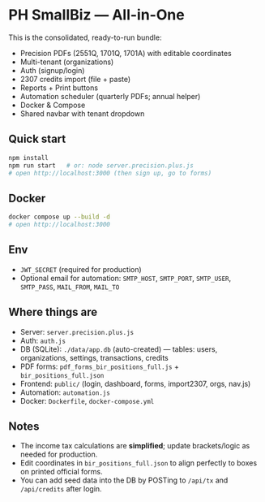 
PH SmallBiz — All-in-One
========================

This is the consolidated, ready-to-run bundle:
- Precision PDFs (2551Q, 1701Q, 1701A) with editable coordinates
- Multi-tenant (organizations)
- Auth (signup/login)
- 2307 credits import (file + paste)
- Reports + Print buttons
- Automation scheduler (quarterly PDFs; annual helper)
- Docker & Compose
- Shared navbar with tenant dropdown

Quick start
-----------
```bash
npm install
npm run start   # or: node server.precision.plus.js
# open http://localhost:3000 (then sign up, go to forms)
```

Docker
------
```bash
docker compose up --build -d
# open http://localhost:3000
```

Env
---
- `JWT_SECRET` (required for production)
- Optional email for automation: `SMTP_HOST`, `SMTP_PORT`, `SMTP_USER`, `SMTP_PASS`, `MAIL_FROM`, `MAIL_TO`

Where things are
----------------
- Server: `server.precision.plus.js`
- Auth: `auth.js`
- DB (SQLite): `./data/app.db` (auto-created) — tables: users, organizations, settings, transactions, credits
- PDF forms: `pdf_forms_bir_positions_full.js` + `bir_positions_full.json`
- Frontend: `public/` (login, dashboard, forms, import2307, orgs, nav.js)
- Automation: `automation.js`
- Docker: `Dockerfile`, `docker-compose.yml`

Notes
-----
- The income tax calculations are **simplified**; update brackets/logic as needed for production.
- Edit coordinates in `bir_positions_full.json` to align perfectly to boxes on printed official forms.
- You can add seed data into the DB by POSTing to `/api/tx` and `/api/credits` after login.
